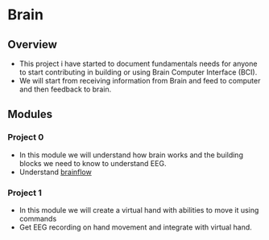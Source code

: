 # Brain

## Overview
- This project i have started to document fundamentals needs for anyone to start contributing in building or using Brain Computer Interface (BCI).
- We will start from receiving information from Brain and feed to computer and then feedback to brain.

## Modules

### Project 0
- In this module we will understand how brain works and the building blocks we need to know to understand EEG.
- Understand [brainflow](https://brainflow.org/)

### Project 1
- In this module we will create a virtual hand with abilities to move it using commands
- Get EEG recording on hand movement and integrate with virtual hand.